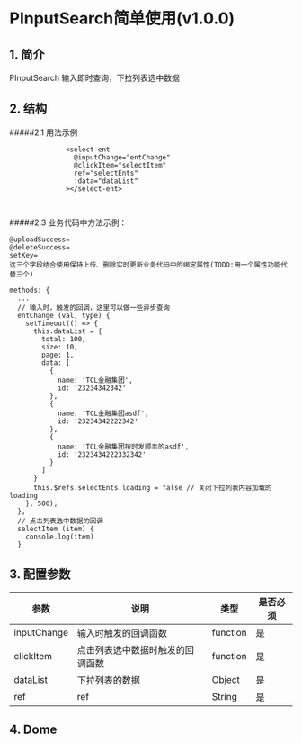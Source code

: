 # PInputSearch简单使用(v1.0.0)

## 1. 简介
  PInputSearch 输入即时查询，下拉列表选中数据

## 2. 结构
  #####2.1 用法示例
  ```
                <select-ent
                  @inputChange="entChange"
                  @clickItem="selectItem"
                  ref="selectEnts"
                  :data="dataList"
                ></select-ent>

                
  ```
            
#####2.3 业务代码中方法示例：
  ```
  @uploadSuccess=
  @deleteSuccess=
  setKey=
  这三个字段结合使用保持上传、删除实时更新业务代码中的绑定属性(TODO:用一个属性功能代替三个)

methods: {
    ...
    // 输入时，触发的回调，这里可以做一些异步查询
    entChange (val, type) {
      setTimeout(() => {
        this.dataList = {
          total: 100,
          size: 10,
          page: 1,
          data: [
            {
              name: 'TCL金融集团',
              id: '23234342342'
            },
            {
              name: 'TCL金融集团asdf',
              id: '23234342222342'
            },
            {
              name: 'TCL金融集团按时发顺丰的asdf',
              id: '2323434222332342'
            }
          ]
        }
        this.$refs.selectEnts.loading = false // 关闭下拉列表内容加载的loading
      }, 500);
    },
    // 点击列表选中数据的回调
    selectItem (item) {
      console.log(item)
    }

  ```


## 3. 配置参数

| 参数               | 说明                                                     | 类型      |  是否必须|
| ------------       | --------------------------------                        | -------   | ------- |
| inputChange      |   输入时触发的回调函数                                      | function    | 是    |
| clickItem      |   点击列表选中数据时触发的回调函数                             | function    | 是    |
| dataList             |   下拉列表的数据                                        | Object      | 是    |
| ref             |   ref                                                       | String      | 是    |


## 4. Dome
